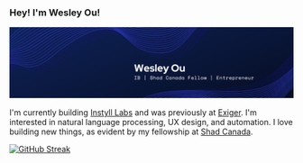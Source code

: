 ### Hey! I'm Wesley Ou!

<img src="https://github.com/C-FWES/C-FWES/blob/main/linkedin.png?raw=true">

I'm currently building [Instyll Labs](https://instyll.dev/) and was previously at [Exiger](https://www.exiger.com/). I'm interested in natural language processing, UX design, and automation. I love building new things, as evident by my fellowship at [Shad Canada](https://www.shad.ca/).  

[![GitHub Streak](https://streak-stats.demolab.com?user=C-FWES)](https://git.io/streak-stats)
